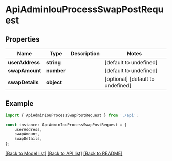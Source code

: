 # ApiAdminIouProcessSwapPostRequest


## Properties

Name | Type | Description | Notes
------------ | ------------- | ------------- | -------------
**userAddress** | **string** |  | [default to undefined]
**swapAmount** | **number** |  | [default to undefined]
**swapDetails** | **object** |  | [optional] [default to undefined]

## Example

```typescript
import { ApiAdminIouProcessSwapPostRequest } from './api';

const instance: ApiAdminIouProcessSwapPostRequest = {
    userAddress,
    swapAmount,
    swapDetails,
};
```

[[Back to Model list]](../README.md#documentation-for-models) [[Back to API list]](../README.md#documentation-for-api-endpoints) [[Back to README]](../README.md)
